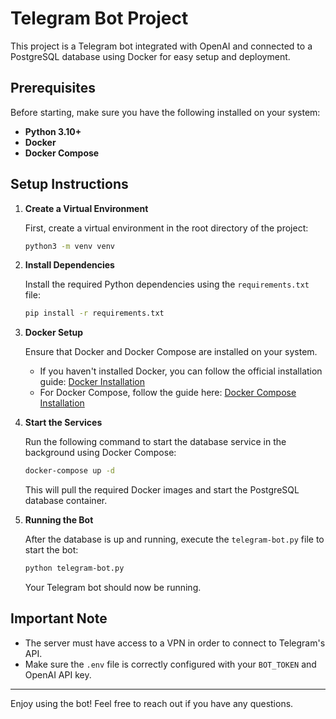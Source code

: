 # Telegram Bot Project

This project is a Telegram bot integrated with OpenAI and connected to a PostgreSQL database using Docker for easy setup and deployment.

## Prerequisites

Before starting, make sure you have the following installed on your system:

- **Python 3.10+**
- **Docker**
- **Docker Compose**

## Setup Instructions

1. **Create a Virtual Environment**

   First, create a virtual environment in the root directory of the project:

   ```bash
   python3 -m venv venv
   ```

2. **Install Dependencies**

   Install the required Python dependencies using the `requirements.txt` file:

   ```bash
   pip install -r requirements.txt
   ```

3. **Docker Setup**

   Ensure that Docker and Docker Compose are installed on your system.

   - If you haven't installed Docker, you can follow the official installation guide: [Docker Installation](https://docs.docker.com/get-docker/)
   - For Docker Compose, follow the guide here: [Docker Compose Installation](https://docs.docker.com/compose/install/)

4. **Start the Services**

   Run the following command to start the database service in the background using Docker Compose:

   ```bash
   docker-compose up -d
   ```

   This will pull the required Docker images and start the PostgreSQL database container.

5. **Running the Bot**

   After the database is up and running, execute the `telegram-bot.py` file to start the bot:

   ```bash
   python telegram-bot.py
   ```

   Your Telegram bot should now be running.

## Important Note

- The server must have access to a VPN in order to connect to Telegram's API.
- Make sure the `.env` file is correctly configured with your `BOT_TOKEN` and OpenAI API key.

---

Enjoy using the bot! Feel free to reach out if you have any questions.
